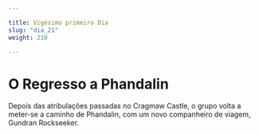 ```yaml
---

title: Vigésimo primeiro Dia
slug: "dia_21"
weight: 210

---
```


# O Regresso a Phandalin

Depois das atribulações passadas no Cragmaw Castle, o grupo volta a meter-se a caminho de Phandalin, com um novo companheiro de viagem, Gundran Rockseeker.




